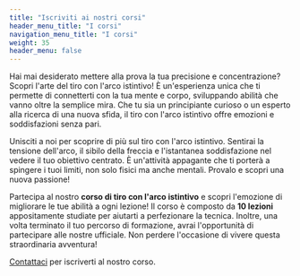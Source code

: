 ```yaml
---
title: "Iscriviti ai nostri corsi"
header_menu_title: "I corsi"
navigation_menu_title: "I corsi"
weight: 35
header_menu: false
---
```


Hai mai desiderato mettere alla prova la tua precisione e concentrazione? Scopri l'arte del tiro con l'arco istintivo! È
un'esperienza unica che ti permette di connetterti con la tua mente e corpo, sviluppando abilità che vanno oltre la
semplice mira. Che tu sia un principiante curioso o un esperto alla ricerca di una nuova sfida, il tiro con l'arco
istintivo offre emozioni e soddisfazioni senza pari.

Unisciti a noi per scoprire di più sul tiro con l'arco istintivo. Sentirai la tensione dell'arco, il sibilo della
freccia e l'istantanea soddisfazione nel vedere il tuo obiettivo centrato. È un'attività appagante che ti porterà a
spingere i tuoi limiti, non solo fisici ma anche mentali. Provalo e scopri una nuova passione!

Partecipa al nostro **corso di tiro con l'arco istintivo** e scopri l'emozione di migliorare le tue abilità a ogni
lezione! Il corso è composto da **10 lezioni** appositamente studiate per aiutarti a perfezionare la tecnica. Inoltre,
una volta terminato il tuo percorso di formazione, avrai l'opportunità di partecipare alle nostre ufficiale. Non perdere
l'occasione di vivere questa straordinaria avventura!

[Contattaci](#contatti) per iscriverti al nostro corso.
